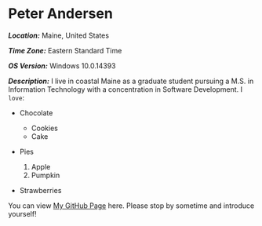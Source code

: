 # Peter Andersen

**_Location:_** Maine, United States

**_Time Zone:_** Eastern Standard Time

**_OS Version:_** Windows 10.0.14393

**_Description:_** I live in coastal Maine as a graduate student pursuing a M.S. in Information Technology with a concentration in Software Development.  I `love`:

*  Chocolate  
   - Cookies
   - Cake
*  Pies
   1. Apple
   2. Pumpkin

*  Strawberries 

You can view [My GitHub Page](https://github.com/PCA96309/PCA96309.github.io) here.  Please stop by sometime and introduce yourself!
